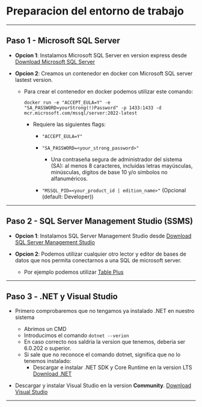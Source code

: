 # Preparacion del entorno de trabajo
---

## Paso 1 - Microsoft SQL Server

- **Opcion 1**: Instalamos Microsoft SQL Server en version express desde
    [Download Microsoft SQL Server](https://www.microsoft.com/es-es/sql-server/sql-server-downloads)

- **Opcion 2**: Creamos un contenedor en docker con Microsoft SQL server lastest version.
  - Para crear el contenedor en docker podemos utilizar este comando:
    
    ```docker run -e "ACCEPT_EULA=Y" -e "SA_PASSWORD=yourStrong(!)Password" -p 1433:1433 -d mcr.microsoft.com/mssql/server:2022-latest```

    - Requiere las siguientes flags:

        - ```"ACCEPT_EULA=Y"```

        - ```"SA_PASSWORD=<your_strong_password>"```
        
          - Una contraseña segura de administrador del sistema (SA): al menos 8 caracteres, incluidas letras mayúsculas, minúsculas, dígitos de base 10 y/o símbolos no alfanuméricos.

        - ```"MSSQL_PID=<your_product_id | edition_name>"``` (Opcional (default: Developer))

---

## Paso 2 - SQL Server Management Studio (SSMS)

- **Opcion 1**: Instalamos SQL Server Management Studio desde
    [Download SQL Server Management Studio](https://docs.microsoft.com/es-es/sql/ssms/download-sql-server-management-studio-ssms?view=sql-server-ver16)

- **Opcion 2**: Podemos utilizar cualquier otro lector y editor de bases de datos que nos permita conectarnos a una SQL de microsoft server. 
  - Por ejemplo podemos utilizar [Table Plus](https://tableplus.com)

---

## Paso 3 - .NET y Visual Studio

- Primero comprobaremos que no tengamos ya instalado .NET en nuestro sistema
  - Abrimos un CMD
  - Introducimos el comando ```dotnet --verion``` 
  - En caso correcto nos saldria la version que tenemos, deberia ser 6.0.202 o superior. 
  - Si sale que no reconoce el comando dotnet, significa que no lo tenemos instalado:
    - Descargar e instalar .NET SDK y Core Runtime en la version LTS [Download .NET](https://dotnet.microsoft.com/en-us/download)

- Descargar y instalar Visual Studio en la version **Community**. [Download Visual Studio](https://visualstudio.microsoft.com/es/)

---

